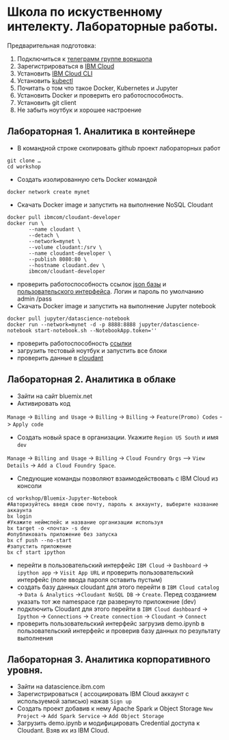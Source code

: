 # Школа по искуственному интелекту. Лабораторные работы. 

Предварительная подготовка:
1.	Подключиться к [телеграмм группе воркшопа](https://ibm.biz/BdZFsB)
1.	Зарегистрироваться в [IBM Cloud](https://ibm.biz/Bdi6FX)
1.	Установить [IBM Cloud CLI ](https://ibm.biz/BdZFsx)
1.	Установить [kubectl](https://ibm.biz/BdZFsR)
1.	Почитать о том что такое Docker, Kubernetes и Jupyter
1.	Установить Docker и проверить его работоспособность.
1.	Установить git client
1.	Не забыть ноутбук и хорошее настроение

## Лабораторная 1. Аналитика в контейнере
*	В командной строке скопировать github проект лабораторных работ
```
git clone …
cd workshop
```
* Создать изолированную сеть Docker командой
```
docker network create mynet
```
* Скачать Docker image и запустить на выполнение NoSQL Cloudant
```
docker pull ibmcom/cloudant-developer
docker run \
       --name cloudant \
       --detach \
       --network=mynet \
       --volume cloudant:/srv \
       --name cloudant-developer \
       --publish 8080:80 \
       --hostname cloudant.dev \
       ibmcom/cloudant-developer
```
* проверить работоспособность ссылок [json базы](http://localhost:8080) и [пользовательского интерфейса](http://localhost:8080/dashboard.html).  Логин и пароль по умолчанию admin /pass
* Скачать Docker image и запустить на выполнение Jupyter notebook
```
docker pull jupyter/datascience-notebook
docker run --network=mynet -d -p 8888:8888 jupyter/datascience-notebook start-notebook.sh --NotebookApp.token=''
```
* проверить работоспособность [ссылки](http://localhost:8888/)
* загрузить тестовый ноутбук и запустить все блоки
* проверить данные в [cloudant](localhost:8080/dashboard.html)
## Лабораторная 2. Аналитика в облаке
* Зайти на сайт bluemix.net
* Активировать код 

`Manage` -> `Billing and Usage` -> `Billing` -> `Billing` -> `Feature(Promo) Codes` -> `Apply code`

* Создать новый space  в организации. Укажите `Region US South` и имя `dev`

`Manage` -> `Billing and Usage` -> `Billing` -> `Cloud Foundry Orgs` –> `View Details` -> `Add a Cloud Foundry Space`. 

* Следующие команды позволяют взаимодействовать с IBM Cloud из консоли
```
cd workshop/Bluemix-Jupyter-Notebook
#Авторизуйтесь введя свою почту, пароль к аккаунту, выберите название аккаунта
bx login   
#Укажите неймспейс и название организации используя
bx target -o <почта> -s dev
#опубликовать приложение без запуска
bx cf push --no-start
#запустить приложение
bx cf start ipython
```
* перейти в пользовательский интерфейс `IBM Cloud` -> `Dashboard` -> `ipython app` -> `Visit App URL` и проверить пользовательский интерфейс (поле ввода пароля оставить пустым)
* создать базу данных cloudant для этого перейти в
`IBM Cloud catalog` -> `Data & Analytics` ->`Cloudant NoSQL DB` -> `Create`. Перед созданием указать тот же namespace где развернуто приложение (dev)
* подключить Cloudant для этого перейти в
`IBM Cloud dashboard` -> `Ipython` -> `Connections` -> `Create connection` -> `Cloudant` -> `Connect`
* проверить пользовательский интерфейс загрузив demo.ipynb в пользовательский интерфейс и проверив базу данных по результату выполнения

## Лабораторная 3. Аналитика корпоративного уровня.
* Зайти на datascience.ibm.com
* Зарегистрироваться ( ассоциировать IBM Cloud аккаунт с используемой записью) нажав `Sign up`
* Создать проект добавив к нему Apache Spark и Object Storage `New Project` -> `Add Spark Service` -> `Add Object Storage`
* Загрузить demo.ipynb и модифицировать Credential доступа к Cloudant. Взяв их из IBM Cloud.

